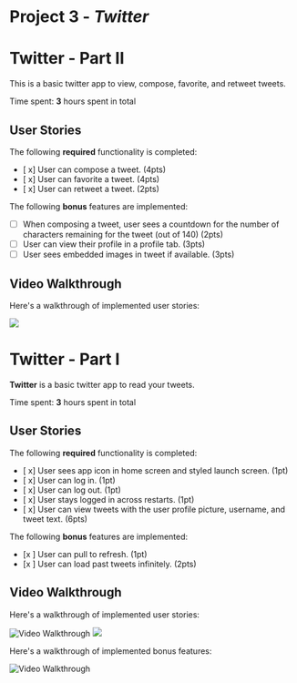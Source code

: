 # Project 3 - *Twitter*

# Twitter - Part II

This is a basic twitter app to view, compose, favorite, and retweet tweets.

Time spent: **3** hours spent in total

## User Stories

The following **required** functionality is completed:

- [ x] User can compose a tweet. (4pts)
- [ x] User can favorite a tweet. (4pts)
- [ x] User can retweet a tweet. (2pts)

The following **bonus** features are implemented:

- [ ] When composing a tweet, user sees a countdown for the number of characters remaining for the tweet (out of 140) (2pts)
- [ ] User can view their profile in a profile tab. (3pts)
- [ ] User sees embedded images in tweet if available. (3pts)

## Video Walkthrough

Here's a walkthrough of implemented user stories:

<img src='https://media.giphy.com/media/W1xpT7F1TtpZGiULpp/giphy.gif' />

# Twitter - Part I

**Twitter** is a basic twitter app to read your tweets.

Time spent: **3** hours spent in total

## User Stories

The following **required** functionality is completed:

- [ x] User sees app icon in home screen and styled launch screen. (1pt)
- [ x] User can log in. (1pt)
- [ x] User can log out. (1pt)
- [ x] User stays logged in across restarts. (1pt)
- [ x] User can view tweets with the user profile picture, username, and tweet text. (6pts)

The following **bonus** features are implemented:

- [x ] User can pull to refresh. (1pt)
- [x ] User can load past tweets infinitely. (2pts)

## Video Walkthrough

Here's a walkthrough of implemented user stories:

<img src='https://media.giphy.com/media/gIO9DDmiUdrUI035AS/giphy.gif' title='Video Walkthrough' width='' alt='Video Walkthrough' />
<img src='https://media.giphy.com/media/JlpUHYaUhSgffr6LQY/giphy.gif' />

Here's a walkthrough of implemented bonus features:


<img src='https://media.giphy.com/media/VHesc5TlED4k0PdwVJ/giphy.gif' title='Video Walkthrough' width='' alt='Video Walkthrough' />
